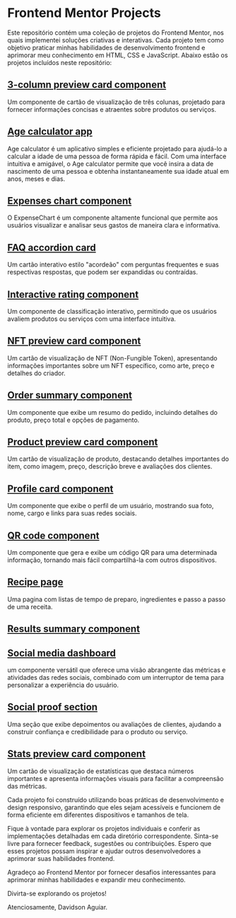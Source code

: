 # Frontend Mentor Projects

Este repositório contém uma coleção de projetos do Frontend Mentor, nos quais implementei soluções criativas e interativas. Cada projeto tem como objetivo praticar minhas habilidades de desenvolvimento frontend e aprimorar meu conhecimento em HTML, CSS e JavaScript. Abaixo estão os projetos incluídos neste repositório:

## [3-column preview card component](./3-column%20preview%20card%20component/index.html)
Um componente de cartão de visualização de três colunas, projetado para fornecer informações concisas e atraentes sobre produtos ou serviços.

## [Age calculator app](./Age%20calculator%20app%20main/index.html)
Age calculator é um aplicativo simples e eficiente projetado para ajudá-lo a calcular a idade de uma pessoa de forma rápida e fácil. Com uma interface intuitiva e amigável, o Age calculator permite que você insira a data de nascimento de uma pessoa e obtenha instantaneamente sua idade atual em anos, meses e dias.

## [Expenses chart component](./Expenses%20chart%20component/index.html)
O ExpenseChart é um componente altamente funcional que permite aos usuários visualizar e analisar seus gastos de maneira clara e informativa.

## [FAQ accordion card](/FAQ%20accordion%20card)
Um cartão interativo estilo "acordeão" com perguntas frequentes e suas respectivas respostas, que podem ser expandidas ou contraídas.

## [Interactive rating component](/Interactive%20rating%20component)
Um componente de classificação interativo, permitindo que os usuários avaliem produtos ou serviços com uma interface intuitiva.

## [NFT preview card component](/NFT%20preview%20card%20component)
Um cartão de visualização de NFT (Non-Fungible Token), apresentando informações importantes sobre um NFT específico, como arte, preço e detalhes do criador.

## [Order summary component](/Order%20summary%20component)
Um componente que exibe um resumo do pedido, incluindo detalhes do produto, preço total e opções de pagamento.

## [Product preview card component](/Product%20preview%20card%20component)
Um cartão de visualização de produto, destacando detalhes importantes do item, como imagem, preço, descrição breve e avaliações dos clientes.

## [Profile card component](/Profile%20card%20component)
Um componente que exibe o perfil de um usuário, mostrando sua foto, nome, cargo e links para suas redes sociais.

## [QR code component](/QR%20code%20component)
Um componente que gera e exibe um código QR para uma determinada informação, tornando mais fácil compartilhá-la com outros dispositivos.

## [Recipe page](/Recipe%20page)
Uma pagina com listas de tempo de preparo, ingredientes e passo a passo de uma receita.

## [Results summary component](/Results%20summary%20component)

## [Social media dashboard](/Social%20media%20dashboard)
um componente versátil que oferece uma visão abrangente das métricas e atividades das redes sociais, combinado com um interruptor de tema para personalizar a experiência do usuário. 

## [Social proof section](/Social%20proof%20section)
Uma seção que exibe depoimentos ou avaliações de clientes, ajudando a construir confiança e credibilidade para o produto ou serviço.

## [Stats preview card component](/Stats%20preview%20card%20component)
Um cartão de visualização de estatísticas que destaca números importantes e apresenta informações visuais para facilitar a compreensão das métricas.

Cada projeto foi construído utilizando boas práticas de desenvolvimento e design responsivo, garantindo que eles sejam acessíveis e funcionem de forma eficiente em diferentes dispositivos e tamanhos de tela.

Fique à vontade para explorar os projetos individuais e conferir as implementações detalhadas em cada diretório correspondente. Sinta-se livre para fornecer feedback, sugestões ou contribuições. Espero que esses projetos possam inspirar e ajudar outros desenvolvedores a aprimorar suas habilidades frontend.

Agradeço ao Frontend Mentor por fornecer desafios interessantes para aprimorar minhas habilidades e expandir meu conhecimento.

Divirta-se explorando os projetos!

Atenciosamente,
Davidson Aguiar.
